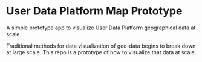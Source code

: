 # User Data Platform Map Prototype

A simple prototype app to visualize User Data Platform geographical data at scale.

Traditional methods for data visualization of geo-data begins to break down at large scale.  This repo is a prototype of how to visualize that data at scale.
